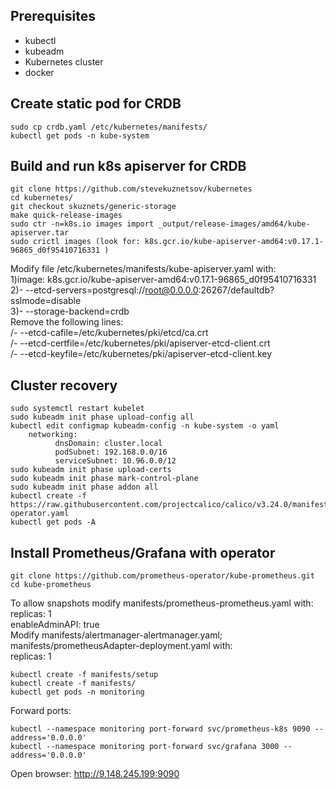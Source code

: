 ## Prerequisites
- kubectl
- kubeadm
- Kubernetes cluster
- docker

## Create static pod for CRDB
```shell
sudo cp crdb.yaml /etc/kubernetes/manifests/
kubectl get pods -n kube-system
```

## Build and run k8s apiserver for CRDB
```shell
git clone https://github.com/stevekuznetsov/kubernetes
cd kubernetes/
git checkout skuznets/generic-storage
make quick-release-images
sudo ctr -n=k8s.io images import _output/release-images/amd64/kube-apiserver.tar
sudo crictl images (look for: k8s.gcr.io/kube-apiserver-amd64:v0.17.1-96865_d0f95410716331 )
```
Modify file /etc/kubernetes/manifests/kube-apiserver.yaml with:  
1)image: k8s.gcr.io/kube-apiserver-amd64:v0.17.1-96865_d0f95410716331  
2)- --etcd-servers=postgresql://root@0.0.0.0:26267/defaultdb?sslmode=disable  
3)- --storage-backend=crdb  
Remove the following lines:  
    /- --etcd-cafile=/etc/kubernetes/pki/etcd/ca.crt  
    /- --etcd-certfile=/etc/kubernetes/pki/apiserver-etcd-client.crt  
    /- --etcd-keyfile=/etc/kubernetes/pki/apiserver-etcd-client.key


## Cluster recovery
```shell
sudo systemctl restart kubelet
sudo kubeadm init phase upload-config all
kubectl edit configmap kubeadm-config -n kube-system -o yaml
	networking:
      	  dnsDomain: cluster.local
      	  podSubnet: 192.168.0.0/16
      	  serviceSubnet: 10.96.0.0/12
sudo kubeadm init phase upload-certs
sudo kubeadm init phase mark-control-plane
sudo kubeadm init phase addon all
kubectl create -f https://raw.githubusercontent.com/projectcalico/calico/v3.24.0/manifests/tigera-operator.yaml
kubectl get pods -A
```

## Install Prometheus/Grafana with operator
```shell
git clone https://github.com/prometheus-operator/kube-prometheus.git
cd kube-prometheus
```
To allow snapshots modify manifests/prometheus-prometheus.yaml with:  
replicas: 1  
enableAdminAPI: true  
Modify manifests/alertmanager-alertmanager.yaml; manifests/prometheusAdapter-deployment.yaml with:  
replicas: 1
```shell
kubectl create -f manifests/setup
kubectl create -f manifests/
kubectl get pods -n monitoring
```
Forward ports:  
```shell
kubectl --namespace monitoring port-forward svc/prometheus-k8s 9090 --address='0.0.0.0'
kubectl --namespace monitoring port-forward svc/grafana 3000 --address='0.0.0.0'
```
Open browser:  http://9.148.245.199:9090
